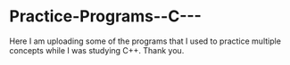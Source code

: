 # Practice-Programs--C---
Here I am uploading some of the programs that I used to practice multiple concepts while I was studying C++.
Thank you.
